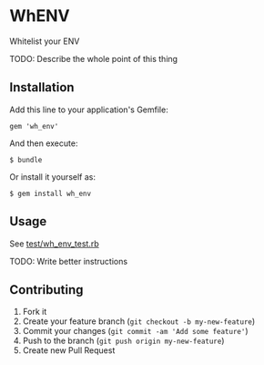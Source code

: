 # WhENV

Whitelist your ENV

TODO: Describe the whole point of this thing

## Installation

Add this line to your application's Gemfile:

    gem 'wh_env'

And then execute:

    $ bundle

Or install it yourself as:

    $ gem install wh_env

## Usage

See [test/wh_env_test.rb](test/wh_env_test.rb)

TODO: Write better instructions

## Contributing

1. Fork it
2. Create your feature branch (`git checkout -b my-new-feature`)
3. Commit your changes (`git commit -am 'Add some feature'`)
4. Push to the branch (`git push origin my-new-feature`)
5. Create new Pull Request
